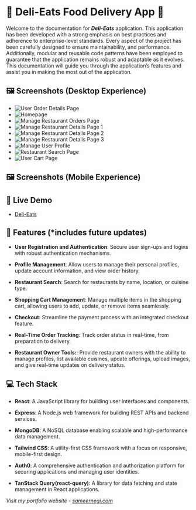 # 🏡 Deli-Eats Food Delivery App 🏡 

Welcome to the documentation for **_Deli-Eats_** application. This application has been developed with a strong emphasis on best practices and adherence to enterprise-level standards. Every aspect of the project has been carefully designed to ensure maintainability, and performance. Additionally, modular and reusable code patterns have been employed to guarantee that the application remains robust and adaptable as it evolves. This documentation will guide you through the application’s features and assist you in making the most out of the application.
## 🖼 Screenshots (Desktop Experience)
- ![User Order Details Page](https://github.com/user-attachments/assets/cc362ebf-c8f8-458b-80a6-039c54348e90)
- ![Homepage](https://github.com/user-attachments/assets/aaca2f2f-9b7a-4f77-8bd7-7c3cf257dfad)
- ![Manage Restaurant Orders Page](https://github.com/user-attachments/assets/c5bbdc29-03c5-41f0-af00-e5356514eab3)
- ![Manage Restaurant Details Page 1](https://github.com/user-attachments/assets/125bd8af-be14-4ce6-b1ec-b0f752456d24)
- ![Manage Restaurant Details Page 2](https://github.com/user-attachments/assets/6e1c2b86-5f5d-4533-82d3-f1fb8b98f20a)
- ![Manage Restaurant Details Page 3](https://github.com/user-attachments/assets/a338d1f4-4d3e-4a98-98de-4366ec472f44)
- ![Manage User Profile](https://github.com/user-attachments/assets/505c64f8-4d47-47e0-8914-d88073bac254)
- ![Restaurant Search Page](https://github.com/user-attachments/assets/73036fc8-e100-4410-8731-0516801e0e11)
- ![User Cart Page](https://github.com/user-attachments/assets/e48800b2-12c0-4da5-b3fa-ba28a0449afa)

## 🖼 Screenshots (Mobile Experience)

## 🚀 Live Demo

- [Deli-Eats](https://eats-4yyn.onrender.com/)

## 📝 Features (\*includes future updates)

- **User Registration and Authentication**: Secure user sign-ups and logins with robust authentication mechanisms.

- **Profile Management**: Allow users to manage their personal profiles, update account information, and view order history.

- **Restaurant Search**: Search for restaurants by name, location, or cuisine type.

- **Shopping Cart Management**: Manage multiple items in the shopping cart, allowing users to add, update, or remove items seamlessly.

- **Checkout**: Streamline the payment process with an integrated checkout feature.

- **Real-Time Order Tracking**: Track order status in real-time, from preparation to delivery.

- **Restaurant Owner Tools:**: Provide restaurant owners with the ability to manage profiles, list available cuisines, update offerings, upload images, and give real-time updates on delivery status.

## 💻 Tech Stack

- **React**: A JavaScript library for building user interfaces and components.

- **Express**: A Node.js web framework for building REST APIs and backend services.

- **MongoDB**: A NoSQL database enabling scalable and high-performance data management.

- **Tailwind CSS**: A utility-first CSS framework with a focus on responsive, mobile-first design.

- **Auth0**: A comprehensive authentication and authorization platform for securing applications and managing user identities.

- **TanStack Query(react-query)**: A library for data fetching and state management in React applications.

_Visit my portfolio website_ - [_sameernegi.com_](https://sameernegi.com)
